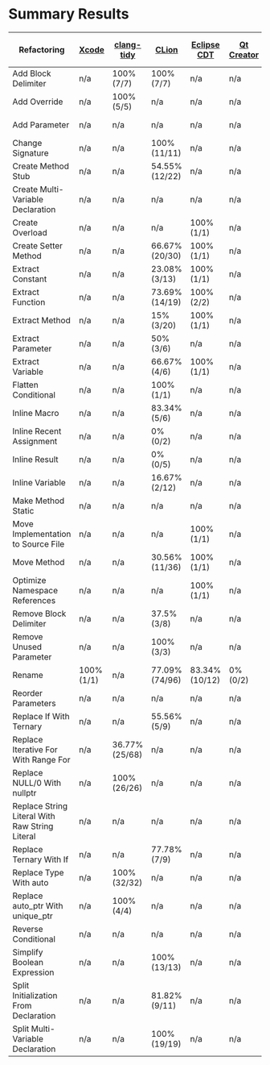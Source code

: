 # Summary Results

Refactoring | [Xcode](results/AppleXcodeResults.md) | [clang-tidy](results/ClangTidyResults.md) | [CLion](results/CLionResults.md) | [Eclipse CDT](results/EclipseCDTResults.md) | [Qt Creator](results/QtCreatorResults.md) | [ReSharper for C++](results/ReSharperCppResults.md) | [Visual AssistX](results/VisualAssistXResults.md) | [Visual Studio 2017](results/VisualStudio2017Results.md)
----- | ----- | ----- | ----- | ----- | ----- | ----- | ----- | -----
Add Block Delimiter | n/a | 100% (7/7) | 100% (7/7) | n/a | n/a | 0% (0/7) | n/a | n/a
Add Override | n/a | 100% (5/5) | n/a | n/a | n/a | 100% (5/5) | n/a | n/a
Add Parameter | n/a | n/a | n/a | n/a | n/a | 95.84% (23/24) | n/a | 72% (18/25)
Change Signature | n/a | n/a | 100% (11/11) | n/a | n/a | 100% (11/11) | 0% (0/1) | 45.46% (5/11)
Create Method Stub | n/a | n/a | 54.55% (12/22) | n/a | n/a | 72.73% (16/22) | n/a | n/a
Create Multi-Variable Declaration | n/a | n/a | n/a | n/a | n/a | 91.67% (11/12) | n/a | n/a
Create Overload | n/a | n/a | n/a | 100% (1/1) | n/a | n/a | n/a | n/a
Create Setter Method | n/a | n/a | 66.67% (20/30) | 100% (1/1) | n/a | n/a | n/a | n/a
Extract Constant | n/a | n/a | 23.08% (3/13) | 100% (1/1) | n/a | n/a | n/a | n/a
Extract Function | n/a | n/a | 73.69% (14/19) | 100% (2/2) | n/a | 100% (19/19) | 0% (0/20) | 78.95% (15/19)
Extract Method | n/a | n/a | 15% (3/20) | 100% (1/1) | n/a | 100% (20/20) | 45% (9/20) | 85% (17/20)
Extract Parameter | n/a | n/a | 50% (3/6) | n/a | n/a | n/a | n/a | n/a
Extract Variable | n/a | n/a | 66.67% (4/6) | 100% (1/1) | n/a | 100% (6/6) | n/a | n/a
Flatten Conditional | n/a | n/a | 100% (1/1) | n/a | n/a | 0% (0/1) | n/a | n/a
Inline Macro | n/a | n/a | 83.34% (5/6) | n/a | n/a | 83.34% (5/6) | n/a | n/a
Inline Recent Assignment | n/a | n/a | 0% (0/2) | n/a | n/a | n/a | n/a | n/a
Inline Result | n/a | n/a | 0% (0/5) | n/a | n/a | n/a | n/a | n/a
Inline Variable | n/a | n/a | 16.67% (2/12) | n/a | n/a | 100% (12/12) | n/a | n/a
Make Method Static | n/a | n/a | n/a | n/a | n/a | 0% (0/3) | n/a | n/a
Move Implementation to Source File | n/a | n/a | n/a | 100% (1/1) | n/a | 100% (26/26) | 88.47% (23/26) | 88.47% (23/26)
Move Method | n/a | n/a | 30.56% (11/36) | 100% (1/1) | n/a | n/a | n/a | n/a
Optimize Namespace References | n/a | n/a | n/a | 100% (1/1) | n/a | n/a | n/a | n/a
Remove Block Delimiter | n/a | n/a | 37.5% (3/8) | n/a | n/a | 100% (8/8) | n/a | n/a
Remove Unused Parameter | n/a | n/a | 100% (3/3) | n/a | n/a | 50% (2/4) | n/a | n/a
Rename | 100% (1/1) | n/a | 77.09% (74/96) | 83.34% (10/12) | 0% (0/2) | 98.18% (591/602) | 75% (72/96) | 75.92% (457/602)
Reorder Parameters | n/a | n/a | n/a | n/a | n/a | 11.12% (1/9) | n/a | 22.23% (2/9)
Replace If With Ternary | n/a | n/a | 55.56% (5/9) | n/a | n/a | 66.67% (6/9) | n/a | n/a
Replace Iterative For With Range For | n/a | 36.77% (25/68) | n/a | n/a | n/a | n/a | n/a | n/a
Replace NULL/0 With nullptr | n/a | 100% (26/26) | n/a | n/a | n/a | 100% (28/28) | n/a | n/a
Replace String Literal With Raw String Literal | n/a | n/a | n/a | n/a | n/a | n/a | n/a | 100% (10/10)
Replace Ternary With If | n/a | n/a | 77.78% (7/9) | n/a | n/a | 36.37% (4/11) | n/a | n/a
Replace Type With auto | n/a | 100% (32/32) | n/a | n/a | n/a | 100% (29/29) | n/a | n/a
Replace auto_ptr With unique_ptr | n/a | 100% (4/4) | n/a | n/a | n/a | n/a | n/a | n/a
Reverse Conditional | n/a | n/a | n/a | n/a | n/a | 100% (8/8) | n/a | n/a
Simplify Boolean Expression | n/a | n/a | 100% (13/13) | n/a | n/a | n/a | n/a | n/a
Split Initialization From Declaration | n/a | n/a | 81.82% (9/11) | n/a | n/a | n/a | n/a | n/a
Split Multi-Variable Declaration | n/a | n/a | 100% (19/19) | n/a | n/a | 84.22% (16/19) | n/a | n/a
